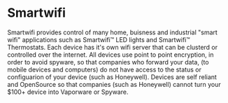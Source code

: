 # Smartwifi
Smartwifi provides control of many home, buisness and industrial "smart wifi" applications such as Smartwifi™ LED lights and Smartwifi™ Thermostats. Each device has it's own wifi server that can be clusterd or controlled over the internet. All devices use point to point encryption, in order to avoid spyware, so that companies who forward your data, (to mobile devices and computers) do not have access to the status or configuarion of your device (such as Honeywell). Devices are self reliant and OpenSource so that companies (such as Honeywell) cannot turn your $100+ device into Vaporware or Spyware.

